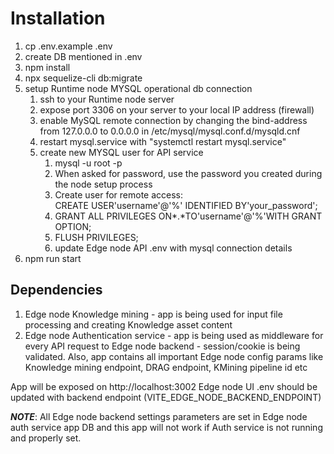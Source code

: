 # Installation

1. cp .env.example .env
2. create DB mentioned in .env
3. npm install
4. npx sequelize-cli db:migrate
5. setup Runtime node MYSQL operational db connection 
   1. ssh to your Runtime node server
   2. expose port 3306 on your server to your local IP address (firewall)
   3. enable MySQL remote connection by changing the bind-address from 127.0.0.0 to 0.0.0.0 in /etc/mysql/mysql.conf.d/mysqld.cnf
   4. restart mysql.service with "systemctl restart mysql.service"
   5. create new MYSQL user for API service 
      1. mysql -u root -p
      2. When asked for password, use the password you created during the node setup process
      3. Create user for remote access: \
        CREATE USER'username'@'%' IDENTIFIED BY'your_password';
      4. GRANT ALL PRIVILEGES ON*.*TO'username'@'%'WITH GRANT OPTION;
      5. FLUSH PRIVILEGES;
      6. update Edge node API .env with mysql connection details
6. npm run start

## Dependencies
1. Edge node Knowledge mining - app is being used for input file processing and creating Knowledge asset content
2. Edge node Authentication service - app is being used as middleware for every API request to Edge node backend - session/cookie is being validated. Also, app contains all important Edge node config params like Knowledge mining endpoint, DRAG endpoint, KMining pipeline id etc

App will be exposed on http://localhost:3002
Edge node UI .env should be updated with backend endpoint (VITE_EDGE_NODE_BACKEND_ENDPOINT)

***NOTE***: All Edge node backend settings parameters are set in Edge node auth service app DB and this app will not work if Auth service is not running and properly set.
